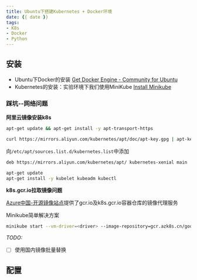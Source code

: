```yaml
---
title: Ubuntu下搭建Kubernetes + Docker环境
date: {{ date }}
tags: 
- K8s
- Docker
- Python
---
```


## 安装

- Ubuntu下Docker的安装 [Get Docker Engine - Community for Ubuntu](https://docs.docker.com/install/linux/docker-ce/ubuntu/)
- Kubernetes的安装：实验环境下我们使用MiniKube [Install Minikube](https://kubernetes.io/docs/tasks/tools/install-minikube/) 

### 踩坑--网络问题

**阿里云镜像安装k8s**

```bash
apt-get update && apt-get install -y apt-transport-https
```

```bash
curl https://mirrors.aliyun.com/kubernetes/apt/doc/apt-key.gpg | apt-key add -
```

向`/etc/apt/sources.list.d/kubernetes.list`中添加

```bash
deb https://mirrors.aliyun.com/kubernetes/apt/ kubernetes-xenial main
```

```bash
apt-get update
apt-get install -y kubelet kubeadm kubectl
```

**k8s.gcr.io拉取镜像问题**

[Azure中国-开源镜像站点](http://mirror.azure.cn/)提供了gcr.io及k8s.gcr.io容器仓库的镜像代理服务


Minikube简单解决方案

```bash
minikube start --vm-driver=<driver> --image-repository=gcr.azk8s.cn/google_containers
```

*TODO:*
- [ ] 使用国内镜像批量替换

## 配置

